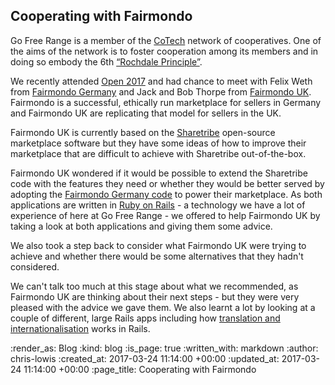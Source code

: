 Cooperating with Fairmondo
----------------------------------

Go Free Range is a member of the [CoTech](https://www.coops.tech/)
network of cooperatives. One of the aims of the network is to foster
cooperation among its members and in doing so embody the
6th
[“Rochdale Principle”](https://en.wikipedia.org/wiki/Rochdale_Principles#Cooperation_among_cooperatives).

We recently attended [Open 2017](https://2017.open.coop/) and had
chance to meet with Felix Weth
from [Fairmondo Germany](https://www.fairmondo.de/) and Jack and Bob
Thorpe from [Fairmondo UK](https://fairmondo.uk/). Fairmondo is a
successful, ethically run marketplace for sellers in Germany and
Fairmondo UK are replicating that model for sellers in the UK.

Fairmondo UK is currently based on
the [Sharetribe](https://github.com/sharetribe/sharetribe) open-source
marketplace software but they have some ideas of how to improve their
marketplace that are difficult to achieve with Sharetribe
out-of-the-box.

Fairmondo UK wondered if it would be possible to extend the Sharetribe
code with the features they need or whether they would be better
served by adopting
the [Fairmondo Germany code](https://github.com/fairmondo/fairmondo)
to power their marketplace. As both applications are written
in [Ruby on Rails](http://rubyonrails.org/) - a technology we have a
lot of experience of here at Go Free Range - we offered to help
Fairmondo UK by taking a look at both applications and giving them
some advice.

We also took a step back to consider what Fairmondo UK were trying to
achieve and whether there would be some alternatives that they hadn't
considered.

We can't talk too much at this stage about what we recommended, as
Fairmondo UK are thinking about their next steps - but they were very
pleased with the advice we gave them. We also learnt a lot by looking
at a couple of different, large Rails apps including
how
[translation and internationalisation](http://guides.rubyonrails.org/i18n.html) works
in Rails.

:render_as: Blog
:kind: blog
:is_page: true
:written_with: markdown
:author: chris-lowis
:created_at: 2017-03-24 11:14:00 +00:00
:updated_at: 2017-03-24 11:14:00 +00:00
:page_title: Cooperating with Fairmondo

